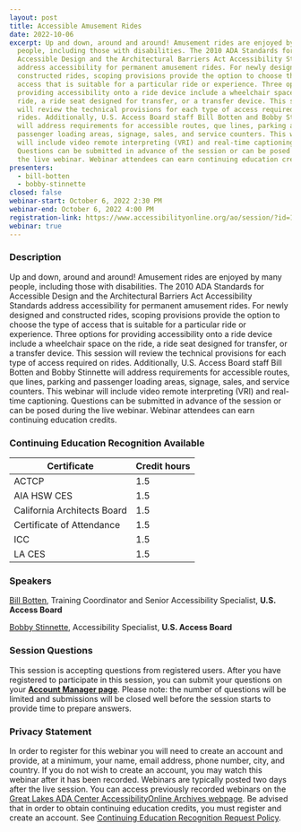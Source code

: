 ```yaml
---
layout: post
title: Accessible Amusement Rides
date: 2022-10-06
excerpt: Up and down, around and around! Amusement rides are enjoyed by many
  people, including those with disabilities. The 2010 ADA Standards for
  Accessible Design and the Architectural Barriers Act Accessibility Standards
  address accessibility for permanent amusement rides. For newly designed and
  constructed rides, scoping provisions provide the option to choose the type of
  access that is suitable for a particular ride or experience. Three options for
  providing accessibility onto a ride device include a wheelchair space on the
  ride, a ride seat designed for transfer, or a transfer device. This session
  will review the technical provisions for each type of access required on
  rides. Additionally, U.S. Access Board staff Bill Botten and Bobby Stinnette
  will address requirements for accessible routes, que lines, parking and
  passenger loading areas, signage, sales, and service counters. This webinar
  will include video remote interpreting (VRI) and real-time captioning.
  Questions can be submitted in advance of the session or can be posed during
  the live webinar. Webinar attendees can earn continuing education credits.
presenters:
  - bill-botten
  - bobby-stinnette
closed: false
webinar-start: October 6, 2022 2:30 PM
webinar-end: October 6, 2022 4:00 PM
registration-link: https://www.accessibilityonline.org/ao/session/?id=111019
webinar: true
---
```

### Description

Up and down, around and around! Amusement rides are enjoyed by many people, including those with disabilities. The 2010 ADA Standards for Accessible Design and the Architectural Barriers Act Accessibility Standards address accessibility for permanent amusement rides. For newly designed and constructed rides, scoping provisions provide the option to choose the type of access that is suitable for a particular ride or experience. Three options for providing accessibility onto a ride device include a wheelchair space on the ride, a ride seat designed for transfer, or a transfer device. This session will review the technical provisions for each type of access required on rides. Additionally, U.S. Access Board staff Bill Botten and Bobby Stinnette will address requirements for accessible routes, que lines, parking and passenger loading areas, signage, sales, and service counters. This webinar will include video remote interpreting (VRI) and real-time captioning. Questions can be submitted in advance of the session or can be posed during the live webinar. Webinar attendees can earn continuing education credits.

### Continuing Education Recognition Available

| **Certificate**             | **Credit hours** |
| --------------------------- | ---------------- |
| ACTCP                       | 1.5              |
| AIA HSW CES                 | 1.5              |
| California Architects Board | 1.5              |
| Certificate of Attendance   | 1.5              |
| ICC                         | 1.5              |
| LA CES                      | 1.5              |

### Speakers

[Bill Botten](https://www.accessibilityonline.org/ao/speakers/10008/?ret=speakers), Training Coordinator and Senior Accessibility Specialist, **U.S. Access Board**

[Bobby Stinnette](https://www.accessibilityonline.org/ao/speakers/10811/?ret=speakers), Accessibility Specialist, **U.S. Access Board**

### Session Questions

This session is accepting questions from registered users. After you have registered to participate in this session, you can submit your questions on your **[Account Manager page](https://www.accessibilityonline.org/ao/accountManager/110952)**. Please note: the number of questions will be limited and submissions will be closed well before the session starts to provide time to prepare answers.

### Privacy Statement

In order to register for this webinar you will need to create an account and provide, at a minimum, your name, email address, phone number, city, and country. If you do not wish to create an account, you may watch this webinar after it has been recorded. Webinars are typically posted two days after the live session. You can access previously recorded webinars on the [Great Lakes ADA Center AccessibilityOnline Archives webpage](https://www.accessibilityonline.org/ao/archives/). Be advised that in order to obtain continuing education credits, you must register and create an account. See [Continuing Education Recognition Request Policy](https://www.accessibilityonline.org/continuing-education/CEUDetails.aspx).
